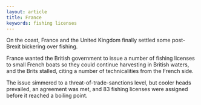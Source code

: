 ```yaml
---
layout: article
title: France
keywords: fishing licenses
---
```


On the coast, France and the United Kingdom finally settled some post-Brexit bickering over fishing.

France wanted the British government to issue a number of fishing licenses to small French boats so they could continue harvesting in British waters, and the Brits stalled, citing a number of technicalities from the French side.

The issue simmered to a threat-of-trade-sanctions level, but cooler heads prevailed, an agreement was met, and 83 fishing licenses were assigned before it reached a boiling point.
